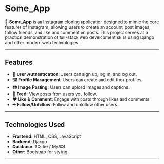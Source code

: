 # Some_App

📸 **Some_App** is an Instagram cloning application designed to mimic the core features of Instagram, allowing users to create an account, post images, follow friends, and like and comment on posts. This project serves as a practical demonstration of full-stack web development skills using Django and other modern web technologies.

---
## Features

- 👤 **User Authentication**: Users can sign up, log in, and log out.
- 🖼️ **Profile Management**: Users can create and edit their profiles.
- 📷 **Image Posting**: Users can upload images and captions.
- 📰 **Feed**: View posts from users you follow.
- ❤️ **Like & Comment**: Engage with posts through likes and comments.
- ➕ **Follow/Unfollow**: Follow and unfollow other users.

---
## Technologies Used

- **Frontend**: HTML, CSS, JavaScript
- **Backend**: Django
- **Database**: SQLite / MySQL
- **Other**: Bootstrap for styling

---
